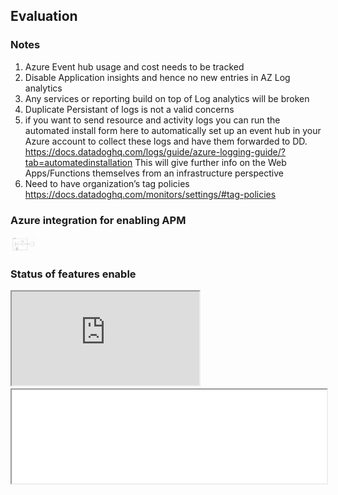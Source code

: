 ## Evaluation 

### Notes

1. Azure Event hub usage and cost needs to be tracked 
1. Disable Application insights and hence no new entries in AZ Log analytics 
1. Any services or reporting build on top of Log analytics will be broken 
1. Duplicate Persistant of logs is not a valid concerns 
1.  if you want to send resource and activity logs you can run the automated install form here to automatically set up an event hub in your Azure account to collect these logs and have them forwarded to DD.
https://docs.datadoghq.com/logs/guide/azure-logging-guide/?tab=automatedinstallation
This will give further info on the Web Apps/Functions themselves from an infrastructure perspective
1. Need to have organization’s tag policies https://docs.datadoghq.com/monitors/settings/#tag-policies

### Azure integration for enabling APM

[<img width="40px" src="../image/az-dd-trace-arch.png">](https://docs.datadoghq.com/serverless/azure_app_services/azure_app_services_windows/?tab=net#programmatic-management)

### Status of features enable

<iframe src="https://cyncly-my.sharepoint.com/:x:/r/personal/jestha_wangkheirakpam_cyncly_com/Documents/Enabling%20dd%20in%20ADEO%20instance%20-%20timeline.xlsx?d=wf794fe771d784fa0bab1eb1ecfca27d1&csf=1&web=1&e=pyusVA&nav=MTVfezJBNjcwMkQ4LUVDMjktNDY2Ni1COEFBLUU5OTg1Rjg5M0U1MX0" title="status report"></iframe>

<iframe width="100%" height="150" name="iframe" src="www.google.com"></iframe>